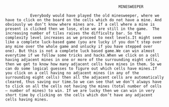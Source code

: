                                                       MINESWEEPER
                                         
               Everybody would have played the old minesweeper, where we have to click on the board on the cells which do not have a mine. And obviously we don’t know where mines are. If a cell where a mine is present is clicked then we lose, else we are still in the game.  The increasing number of tiles raises the difficulty bar. So the complexity level increases as we proceed to next levels.It might seem like a complete luck-based game (you are lucky if you don’t step over any mine over the whole game and unlucky if you have stepped over one). But this is not a complete luck based game.We can win almost everytime if we follow some tricks and hacks.When we click on a cell having adjacent mines in one or more of the surrounding eight cells, then we get to know how many adjacent cells have mines in them. So we can do some logical guesses to figure out which cells have mines.If you click on a cell having no adjacent mines (in any of the surrounding eight cells) then all the adjacent cells are automatically cleared, thus saving our time.So we can see that we don’t always have to click on all the cells not having the mines (total number of cells – number of mines) to win. If we are lucky then we can win in very short time by clicking on the cells which don’t have any adjacent cells having mines.    
